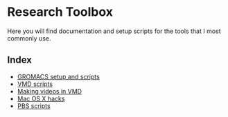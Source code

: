 # Research Toolbox

Here you will find documentation and setup scripts for the 
tools that I most commonly use.

## Index 

* [GROMACS setup and scripts](Gromacs/installation.md)
* [VMD scripts](VMD/scripting.md)
* [Making videos in VMD](VMD/videos.md)
* [Mac OS X hacks](MacOSX/hacks.md)
* [PBS scripts](PBS/archer.md)
